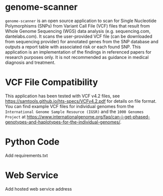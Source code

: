 # genome-scanner

`genome-scanner` is an open source application to scan for Single Nucleotide Polymorphisms (SNPs) from Variant Call File (VCF) files that result from Whole Genome Sequencing (WGS) data analysis (e.g. sequencing.com, dantelabs.com).
It scans the user-provided VCF file (can be downloaded from sequencing provider) for annotated genes from the SNP database and outputs a report table with associated risk or each found SNP.
This application is an implementation of the findings in referenced papers for research purposes only. It is not recommended as guidance in medical diagnosis and treatment.

# VCF File Compatibility
This application has been tested with VCF v4.2 files, see https://samtools.github.io/hts-specs/VCFv4.2.pdf for details on file format. You can find example VCF files for individual genomes from the `International Genome Sample Resource (IGSR)` and the `1000 Genomes Project` at https://www.internationalgenome.org/faq/can-i-get-phased-genotypes-and-haplotypes-for-the-individual-genomes/.

# Python Code
Add requirements.txt

# Web Service
Add hosted web service address
